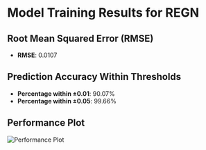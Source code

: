 # Model Training Results for REGN

## Root Mean Squared Error (RMSE)
- **RMSE**: 0.0107

## Prediction Accuracy Within Thresholds
- **Percentage within ±0.01**: 90.07%
- **Percentage within ±0.05**: 99.66%

## Performance Plot
![Performance Plot](../imgs/REGN.png)
